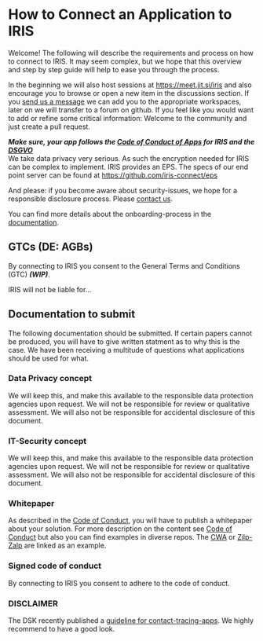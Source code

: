# How to Connect an Application to IRIS

Welcome! The following will describe the requirements and process on how to connect to IRIS. It may seem complex, but we hope that this overview and step by step guide will help to ease you through the process.

In the beginning we will also host sessions at https://meet.jit.si/iris and also encourage you to browse or open a new item in the discussions section. If you [send us a message](mailto:iris@inoeg.de) we can add you to the appropriate workspaces, later on we will transfer to a forum on github. If you feel like you would want to add or refine some critical information: Welcome to the community and just create a pull request.

***Make sure, your app follows the [Code of Conduct of Apps](https://github.com/iris-connect/iris-documentation/blob/main/connect_your_app_to_IRIS/code_of_conduct_apps_for_IRIS_draft.md) for IRIS and the [DSGVO](https://eur-lex.europa.eu/legal-content/DE/TXT/?uri=CELEX:02016R0679-20160504)***  
We take data privacy very serious. As such the encryption needed for IRIS can be complex to implement. IRIS provides an EPS. The specs of our end point server can be found at 
https://github.com/iris-connect/eps

And please: if you become aware about security-issues, we hope for a responsible disclosure process. Please [contact us](mailto:iris@inoeg.de).

You can find more details about the onboarding-process in the [documentation](https://github.com/iris-connect/iris-documentation/blob/main/connect_your_app_to_IRIS/technical_details/app_onboarding.md).

## GTCs (DE: AGBs)
By connecting to IRIS you consent to the General Terms and Conditions (GTC) _**(WIP)**_.

IRIS will not be liable for...


## Documentation to submit
The following documentation should be submitted. If certain papers cannot be produced, you will have to give written statment as to why this is the case. We have been receiving a multitude of questions what applications should be used for what. 

### Data Privacy concept
We will keep this, and make this available to the responsible data protection agencies upon request. We will not be responsible for review or qualitative assessment. We will also not be responsible for accidental disclosure of this document.

### IT-Security concept
We will keep this, and make this available to the responsible data protection agencies upon request. We will not be responsible for review or qualitative assessment. We will also not be responsible for accidental disclosure of this document.

### Whitepaper
As described in the [Code of Conduct](https://github.com/iris-connect/iris-documentation/blob/main/connect_your_app_to_IRIS/code_of_conduct_apps_for_IRIS_draft.md), you will have to publish a whitepaper about your solution. For more description on the content see [Code of Conduct](https://github.com/iris-connect/iris-documentation/blob/main/connect_your_app_to_IRIS/code_of_conduct_apps_for_IRIS_draft.md) but also you can find examples in diverse repos. The [CWA](https://github.com/corona-warn-app) or [Zilp-Zalp](https://github.com/adewes/zilpzalp/tree/master) are linked as an example.


### Signed code of conduct
By connecting to IRIS you consent to adhere to the code of conduct.

### DISCLAIMER
The DSK recently published a [guideline for contact-tracing-apps](https://www.datenschutzkonferenz-online.de/media/oh/20210429_DSK_OH_Kontaktnachverfolgung.pdf). We highly recommend to have a good look. 
